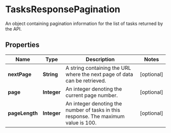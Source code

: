 

# TasksResponsePagination

An object containing pagination information for the list of tasks returned by the API. 

## Properties

| Name | Type | Description | Notes |
|------------ | ------------- | ------------- | -------------|
|**nextPage** | **String** | A string containing the URL where the next page of data can be retrieved.  |  [optional] |
|**page** | **Integer** | An integer denoting the current page number.  |  [optional] |
|**pageLength** | **Integer** | An integer denoting the number of tasks in this response. The maximum value is 100.  |  [optional] |



